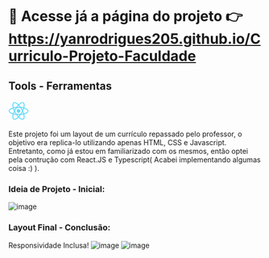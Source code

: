 #  🤝 Acesse já a página do projeto 👉 https://yanrodrigues205.github.io/Curriculo-Projeto-Faculdade

## Tools - Ferramentas
 <img alt='Yan Framework React' aling='center' width='40' heigth='40' src='https://raw.githubusercontent.com/devicons/devicon/master/icons/react/react-original.svg' class='language     React'>

Este projeto foi um layout de um currículo repassado pelo professor, o objetivo era replica-lo utilizando apenas HTML, CSS e Javascript. Entretanto, como já estou em familiarizado com os mesmos, então optei pela contrução com React.JS e Typescript( Acabei implementando algumas coisa :) ).


### Ideia de Projeto - Inicial:
![image](https://user-images.githubusercontent.com/92941649/226728901-c3335fa2-4f81-4b4c-a23c-ccfe6f134643.png)


### Layout Final - Conclusão:
Responsividade Inclusa!
![image](https://user-images.githubusercontent.com/92941649/226732362-a2d981cc-f6ad-4a92-9e0c-665b9046b5f9.png)
![image](https://user-images.githubusercontent.com/92941649/226732501-25faac24-9d1b-4dec-8161-278bd799c6d3.png)
